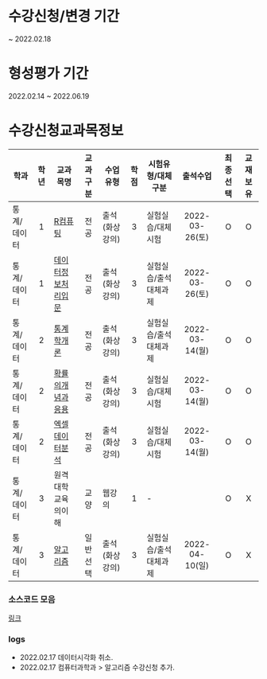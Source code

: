 # 수강신청/변경 기간
~ 2022.02.18

# 형성평가 기간
2022.02.14 ~ 2022.06.19

# 수강신청교과목정보

| 학과        | 학년  | 교과목명                                   | 교과구분 | 수업유형       | 학점  | 시험유형/대체구분     |    출석수업    | 최종선택 | 교재보유 |
| ----------- | :---: | ------------------------------------------ | :------: | -------------- | :---: | --------------------- | :------------: | :------: | :------: |
| 통계/데이터 |   1   | [R컴퓨팅](./R컴퓨팅)                       |   전공   | 출석(화상강의) |   3   | 실험실습/대체시험     | 2022-03-26(토) |    O     |    O     |
| 통계/데이터 |   1   | [데이터정보처리입문](./데이터정보처리입문) |   전공   | 출석(화상강의) |   3   | 실험실습/출석대체과제 | 2022-03-26(토) |    O     |    O     |
| 통계/데이터 |   2   | [통계학개론](./통계학개론)                 |   전공   | 출석(화상강의) |   3   | 실험실습/출석대체과제 | 2022-03-14(월) |    O     |    O     |
| 통계/데이터 |   2   | [확률의개념과응용](./확률의개념과응용)     |   전공   | 출석(화상강의) |   3   | 실험실습/대체시험     | 2022-03-14(월) |    O     |    O     |
| 통계/데이터 |   2   | [엑셀데이터분석](./엑셀데이터분석)         |   전공   | 출석(화상강의) |   3   | 실험실습/대체시험     | 2022-03-14(월) |    O     |    O     |
| 통계/데이터 |   3   | 원격대학교육의이해                         |   교양   | 웹강의         |   1   | -                     |                |    O     |    X     |
| 통계/데이터 |   3   | [알고리즘](./알고리즘_컴퓨터과학과)        | 일반선택 | 출석(화상강의) |   3   | 실험실습/출석대체과제 | 2022-04-10(일) |    O     |    X     |


### 소스코드 모음 
[링크](./workspace/)

### logs
- 2022.02.17 데이터시각화 취소.
- 2022.02.17 컴퓨터과학과 > 알고리즘 수강신청 추가.





